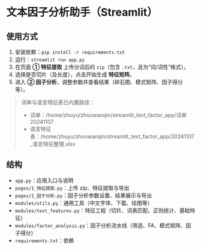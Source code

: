 
# 文本因子分析助手（Streamlit）

## 使用方式
1. 安装依赖：`pip install -r requirements.txt`
2. 运行：`streamlit run app.py`
3. 在页面 **① 特征提取** 上传分词后的 `zip`（包含 `.txt`，且为“词/词性”格式）。
4. 选择是否切片（及长度），点击开始生成 **特征矩阵**。
5. 进入 **② 因子分析**，调整参数并查看结果（碎石图、模式矩阵、因子得分等）。

> 词单与语言特征表已内置路径：
> - 词单：/home/zhuyu/zhouwanqin/streamlit_text_factor_app/词单20241107
> - 语言特征表：/home/zhuyu/zhouwanqin/streamlit_text_factor_app/20241107_语言特征整理.xlsx

## 结构
- `app.py`：应用入口与说明
- `pages/1_特征提取.py`：上传 zip、特征提取与导出
- `pages/2_因子分析.py`：因子分析参数设置、结果展示与导出
- `modules/utils.py`：通用工具（中文字体、下载、绘图等）
- `modules/text_features.py`：特征工程（切片、词表匹配、正则统计、基础特征）
- `modules/factor_analysis.py`：因子分析流水线（筛选、FA、模式矩阵、因子得分）
- `requirements.txt`：依赖
